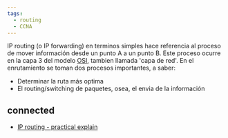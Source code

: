 ```yaml
---
tags:
  - routing
  - CCNA
---
```


IP routing (o IP forwarding) en terminos simples hace referencia al proceso de mover información desde un punto A a un punto B. Este proceso ocurre en la capa 3 del modelo [OSI](../../Networking%20Notes/Jeremy%20IT%20lab%20-%20Notes/OSI%20Model%20-%20Jeremy's%20IT%20Lab.md), tambien llamada 'capa de red'. 
En el enrutamiento se toman dos procesos importantes, a saber:
- Determinar la ruta más optima
- El routing/switching de paquetes, osea, el envia de la información 


## connected 
- [IP routing - practical explain](IP%20routing%20-%20practical%20explain.md) 